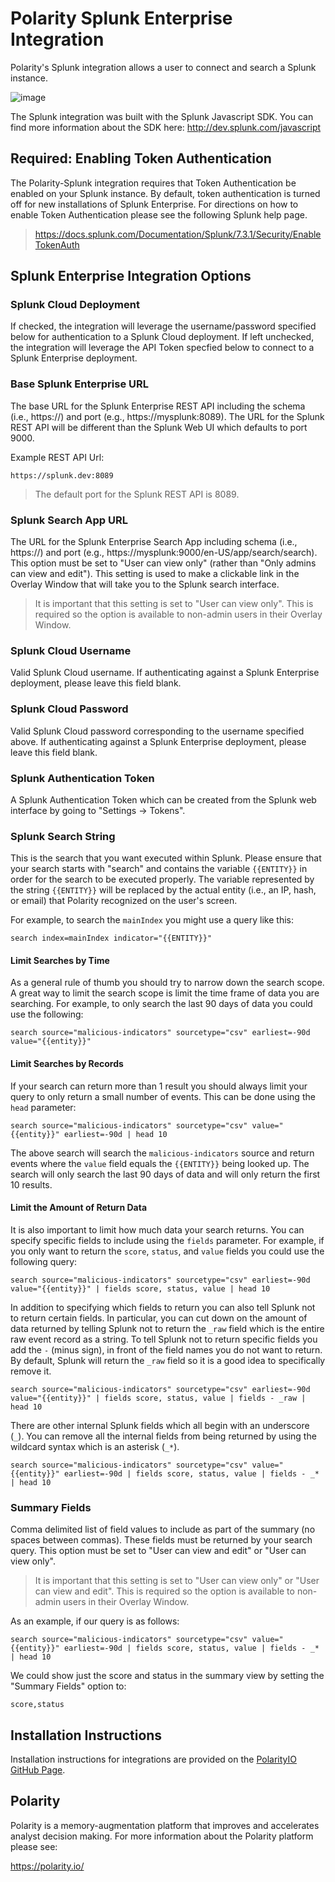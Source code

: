 # Polarity Splunk Enterprise Integration

Polarity's Splunk integration allows a user to connect and search a Splunk instance. 

![image](images/overlay.png)

The Splunk integration was built with the Splunk Javascript SDK. You can find more information about the SDK here: http://dev.splunk.com/javascript

## Required: Enabling Token Authentication

The Polarity-Splunk integration requires that Token Authentication be enabled on your Splunk instance.  By default, token authentication is turned off for new installations of Splunk Enterprise. For directions on how to enable Token Authentication please see the following Splunk help page.

> https://docs.splunk.com/Documentation/Splunk/7.3.1/Security/EnableTokenAuth 

## Splunk Enterprise Integration Options

### Splunk Cloud Deployment

If checked, the integration will leverage the username/password specified below for authentication to a Splunk Cloud deployment.  If left unchecked, the integration will leverage the API Token specfied below to connect to a Splunk Enterprise deployment.

### Base Splunk Enterprise URL

The base URL for the Splunk Enterprise REST API including the schema (i.e., https://) and port (e.g., https://mysplunk:8089).  The URL for the Splunk
REST API will be different than the Splunk Web UI which defaults to port 9000.

Example REST API Url:

```
https://splunk.dev:8089
```

> The default port for the Splunk REST API is 8089.

### Splunk Search App URL

The URL for the Splunk Enterprise Search App including schema (i.e., https://) and port (e.g., https://mysplunk:9000/en-US/app/search/search). This option must be set to "User can view only" (rather than "Only admins can view and edit").  This setting is used to make a clickable link in the Overlay Window that will take you to the Splunk search interface.

> It is important that this setting is set to "User can view only".  This is required so the option is available to non-admin users in their Overlay Window.


### Splunk Cloud Username

Valid Splunk Cloud username.  If authenticating against a Splunk Enterprise deployment, please leave this field blank.

### Splunk Cloud Password

Valid Splunk Cloud password corresponding to the username specified above.  If authenticating against a Splunk Enterprise deployment, please leave this field blank.


### Splunk Authentication Token

A Splunk Authentication Token which can be created from the Splunk web interface by going to "Settings -> Tokens". 

### Splunk Search String

This is the search that you want executed within Splunk. Please ensure that your search starts with "search" and contains the variable `{{ENTITY}}` in order for the search to be executed properly.  The variable represented by the string `{{ENTITY}}` will be replaced by the actual entity (i.e., an IP, hash, or email) that Polarity recognized on the user's screen.

For example, to search the `mainIndex` you might use a query like this:

```
search index=mainIndex indicator="{{ENTITY}}"
```

#### Limit Searches by Time

As a general rule of thumb you should try to narrow down the search scope. A great way to limit the search scope is limit the time frame of data you are searching.  For example, to only search the last 90 days of data you could use the following:

```
search source="malicious-indicators" sourcetype="csv" earliest=-90d value="{{entity}}" 
```

#### Limit Searches by Records

If your search can return more than 1 result you should always limit your query to only return a small number of events.  This can be done using the `head` parameter:

```
search source="malicious-indicators" sourcetype="csv" value="{{entity}}" earliest=-90d | head 10
```

The above search will search the `malicious-indicators` source and return events where the `value` field equals the `{{ENTITY}}` being looked up.  The search will only search the last 90 days of data and will only return the first 10 results.

#### Limit the Amount of Return Data

It is also important to limit how much data your search returns.  You can specify specific fields to include using the `fields` parameter.  For example, if you only want to return the `score`, `status`, and `value` fields you could use the following query:

```
search source="malicious-indicators" sourcetype="csv" earliest=-90d value="{{entity}}" | fields score, status, value | head 10
```

In addition to specifying which fields to return you can also tell Splunk not to return certain fields.  In particular, you can cut down on the amount of data returned by telling Splunk not to return the `_raw` field which is the entire raw event record as a string.  To tell Splunk not to return specific fields you add the `-` (minus sign), in front of the field names you do not want to return.  By default, Splunk will return the `_raw` field so it is a good idea to specifically remove it.

```
search source="malicious-indicators" sourcetype="csv" earliest=-90d value="{{entity}}" | fields score, status, value | fields - _raw | head 10
```  

There are other internal Splunk fields which all begin with an underscore (`_`).  You can remove all the internal fields from being returned by using the wildcard syntax which is an asterisk (`_*`).

```
search source="malicious-indicators" sourcetype="csv" value="{{entity}}" earliest=-90d | fields score, status, value | fields - _* | head 10
```

### Summary Fields

Comma delimited list of field values to include as part of the summary (no spaces between commas). These fields must be returned by your search query. This option must be set to "User can view and edit" or "User can view only".

 > It is important that this setting is set to "User can view only" or "User can view and edit".  This is required so the option is available to non-admin users in their Overlay Window.
 
 As an example, if our query is as follows:
 
 ```
 search source="malicious-indicators" sourcetype="csv" value="{{entity}}" earliest=-90d | fields score, status, value | fields - _* | head 10
 ```
 
 We could show just the score and status in the summary view by setting the "Summary Fields" option to:
 
 ```
 score,status
 ```
 
 ## Installation Instructions

Installation instructions for integrations are provided on the [PolarityIO GitHub Page](https://polarityio.github.io/).

## Polarity

Polarity is a memory-augmentation platform that improves and accelerates analyst decision making.  For more information about the Polarity platform please see: 

https://polarity.io/
